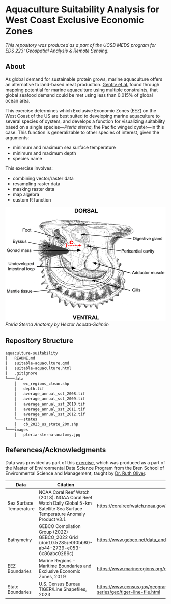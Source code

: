 # Aquaculture Suitability Analysis for West Coast Exclusive Economic Zones
*This repository was produced as a part of the UCSB MEDS program for EDS 223: Geospatial Analysis & Remote Sensing.*

## About
As global demand for sustainable protein grows, marine aquaculture offers an alternative to land-based meat production. [Gentry et al.](https://www.nature.com/articles/s41559-017-0257-9) found through mapping potential for marine aquaculture using multiple constraints, that global seafood demand could be met using less than 0.015% of global ocean area.

This exercise determines which Exclusive Economic Zones (EEZ) on the West Coast of the US are best suited to developing marine aquaculture to several species of oysters, and develops a function for visualizing suitability based on a single species—*Pteria sterna*, the Pacific winged oyster—in this case. This function is generalizable to other species of interest, given the arguments:

- minimum and maximum sea surface temperature
- minimum and maximum depth
- species name

This exercise involves:

- combining vector/raster data
- resampling raster data
- masking raster data
- map algebra
- custom R function

![Pteria Sterna Anatomy by Héctor Acosta-Salmón](images/pteria-sterna-anatomy.jpg)
*Pteria Sterna Anatomy by Héctor Acosta-Salmón*

## Repository Structure
```
aquaculture-suitability
│   README.md
|   suitable-aquaculture.qmd
|   suitable-aquaculture.html
|   .gitignore
└───data
    │   wc_regions_clean.shp
    │   depth.tif
    │   average_annual_sst_2008.tif
    │   average_annual_sst_2009.tif
    │   average_annual_sst_2010.tif
    │   average_annual_sst_2011.tif
    │   average_annual_sst_2012.tif
    └───states
    │   cb_2023_us_state_20m.shp
└───images
    │   pteria-sterna-anatomy.jpg
```
## References/Acknowledgments
Data was provided as part of this [exercise](https://eds-223-geospatial.github.io/assignments/HW4.html), which was produced as a part of the Master of Environmental Data Science Program from the Bren School of Environmental Science and Management, taught by [Dr. Ruth Oliver](https://bren.ucsb.edu/people/ruth-oliver).

| Data                    | Citation                                                                                                                     | Link                                                                                    |
|------------------------|------------------------|------------------------|
| Sea Surface Temperature | NOAA Coral Reef Watch (2018). NOAA Coral Reef Watch Daily Global 5-km Satellite Sea Surface Temperature Anomaly Product v3.1 | <https://coralreefwatch.noaa.gov/product/5km/index_5km_ssta.php>                        |
| Bathymetry              | GEBCO Compilation Group (2022) GEBCO_2022 Grid (doi:10.5285/e0f0bb80-ab44-2739-e053-6c86abc0289c)                            | <https://www.gebco.net/data_and_products/gridded_bathymetry_data/#area>                 |
| EEZ Boundaries          | Marine Regions - Maritime Boundaries and Exclusive Economic Zones, 2019                                                      | <https://www.marineregions.org/eez.php>                                                 |
| State Boundaries        | U.S. Census Bureau TIGER/Line Shapefiles, 2023                                                                               | <https://www.census.gov/geographies/mapping-files/time-series/geo/tiger-line-file.html> |